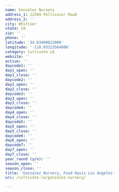 ```yaml
---
name: Gonzalez Nursery
address_1: 12269 Pellissier Road
address_2: ''
city: Whittier
state: CA
zip: ''
phone: ''
latitude: '34.03409822000'
longitude: '-118.03323564000'
category: Cultivate LA
website: ''
active: ''
daycode1: ''
day1_open: ''
day1_close: ''
daycode2: ''
day2_open: ''
day2_close: ''
daycode3: ''
day3_open: ''
day3_close: ''
daycode4: ''
day4_open: ''
day4_close: ''
daycode5: ''
day5_open: ''
day5_close: ''
daycode6: ''
day6_open: ''
daycode7: ''
day7_open: ''
day7_close: ''
year_round (y/n): ''
season_open: ''
season_close: ''
title: 'Gonzalez Nursery, Food Oasis Los Angeles'
uri: /cultivate-la/gonzalez-nursery/

---
```

